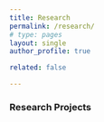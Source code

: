 ```yaml
---
title: Research
permalink: /research/
# type: pages
layout: single
author_profile: true

related: false

---
```


### Research Projects